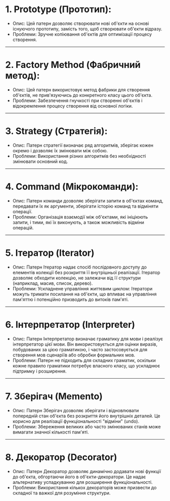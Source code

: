 # 1. Prototype (Прототип):
- Опис: Цей патерн дозволяє створювати нові об'єкти на основі існуючого прототипу, замість того, щоб створювати об'єкти відразу.
- Проблеми: Зручне копіювання об'єктів для оптимізації процесу створення.

---------------------------------------

# 2. Factory Method (Фабричний метод):
- Опис: Цей патерн використовує метод фабрики для створення об'єктів, не прив'язуючись до конкретного класу цього об'єкта.
- Проблеми: Забезпечення гнучкості при створенні об'єктів і відокремлення процесу створення від основної логіки.

---------------------------------------

# 3. Strategy (Стратегія):
- Опис: Патерн стратегії визначає ряд алгоритмів, зберігає кожен окремо і дозволяє їх змінювати між собою.
- Проблеми: Використання різних алгоритмів без необхідності змінювати основний код.

---------------------------------------

# 4. Command (Мікрокоманди):
- Опис: Патерн команди дозволяє зберігати запити в об'єктах команд, передавати їх як аргументи, зберігати історію команд та відміняти операції.
- Проблеми: Організація взаємодії між об'єктами, які ініціюють запити, і тими, які їх виконують, а також можливість відміни операцій.

---------------------------------------

# 5. Ітератор (Iterator)
- Опис: Патерн Ітератор надає спосіб послідовного доступу до елементів колекції без розкриття її внутрішньої реалізації. Ітератор дозволяє обходити колекцію, не залежачи від її структури (наприклад, масив, список, дерево).
- Проблеми: Ускладнене управління життєвим циклом: Ітератори можуть тримати посилання на об'єкти, що впливає на управління пам'яттю і потенційно призводить до витоків пам'яті.

---------------------------------------

# 6. Інтерпретатор (Interpreter)
- Опис: Патерн Інтерпретатор визначає граматику для мови і реалізує інтерпретатор цієї мови. Він використовується для оцінки виразів, побудованих за цією граматикою, і часто застосовується для створення мов сценаріїв або обробки формальних мов.
- Проблеми: Патерн не підходить для складних граматик, оскільки кожне правило граматики потребує власного класу, що ускладнює підтримку і розширення.

---------------------------------------

# 7. Зберігач (Memento)
- Опис: Патерн Зберігач дозволяє зберігати і відновлювати попередній стан об'єкта без розкриття його внутрішніх деталей. Це корисно для реалізації функціональності "відміни" (undo).
- Проблеми: Збереження великих або часто змінюваних станів може вимагати значної кількості пам'яті.

---------------------------------------

# 8. Декоратор (Decorator)
- Опис: Патерн Декоратор дозволяє динамічно додавати нові функції до об'єкта, обгортаючи його в об'єкти-декоратори. Це надає альтернативу успадкуванню для розширення функціональності.
- Проблеми: Використання кількох декораторів може призвести до складної та важкої для розуміння структури.
